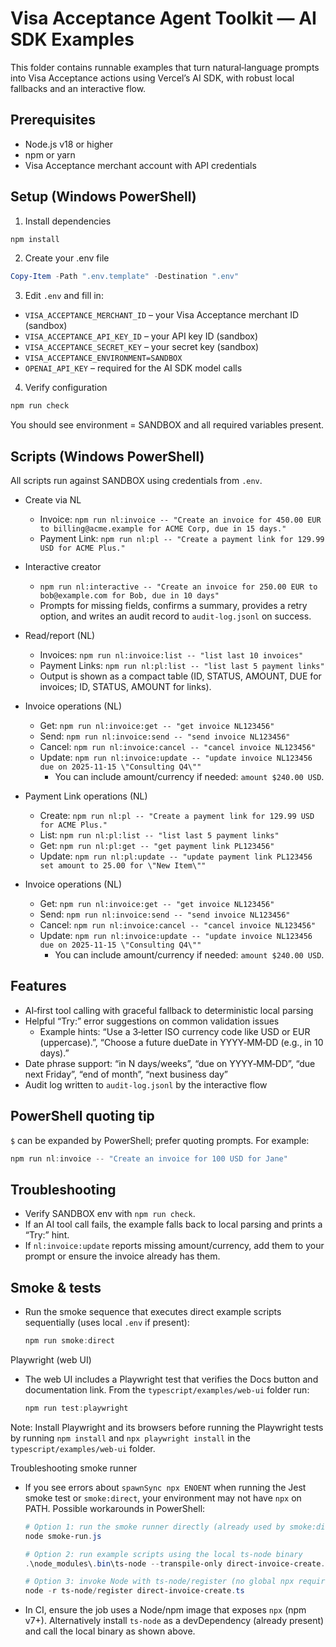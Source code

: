 # Visa Acceptance Agent Toolkit — AI SDK Examples

This folder contains runnable examples that turn natural‑language prompts into Visa Acceptance actions using Vercel’s AI SDK, with robust local fallbacks and an interactive flow.

## Prerequisites

- Node.js v18 or higher
- npm or yarn
- Visa Acceptance merchant account with API credentials

## Setup (Windows PowerShell)

1) Install dependencies

```powershell
npm install
```

2) Create your .env file

```powershell
Copy-Item -Path ".env.template" -Destination ".env"
```

3) Edit `.env` and fill in:

- `VISA_ACCEPTANCE_MERCHANT_ID` – your Visa Acceptance merchant ID (sandbox)
- `VISA_ACCEPTANCE_API_KEY_ID` – your API key ID (sandbox)
- `VISA_ACCEPTANCE_SECRET_KEY` – your secret key (sandbox)
- `VISA_ACCEPTANCE_ENVIRONMENT=SANDBOX`
- `OPENAI_API_KEY` – required for the AI SDK model calls

4) Verify configuration

```powershell
npm run check
```

You should see environment = SANDBOX and all required variables present.

## Scripts (Windows PowerShell)

All scripts run against SANDBOX using credentials from `.env`.

- Create via NL
	- Invoice: `npm run nl:invoice -- "Create an invoice for 450.00 EUR to billing@acme.example for ACME Corp, due in 15 days."`
	- Payment Link: `npm run nl:pl -- "Create a payment link for 129.99 USD for ACME Plus."`

- Interactive creator
	- `npm run nl:interactive -- "Create an invoice for 250.00 EUR to bob@example.com for Bob, due in 10 days"`
	- Prompts for missing fields, confirms a summary, provides a retry option, and writes an audit record to `audit-log.jsonl` on success.

- Read/report (NL)
	- Invoices: `npm run nl:invoice:list -- "list last 10 invoices"`
	- Payment Links: `npm run nl:pl:list -- "list last 5 payment links"`
	- Output is shown as a compact table (ID, STATUS, AMOUNT, DUE for invoices; ID, STATUS, AMOUNT for links).

- Invoice operations (NL)
	- Get: `npm run nl:invoice:get -- "get invoice NL123456"`
	- Send: `npm run nl:invoice:send -- "send invoice NL123456"`
	- Cancel: `npm run nl:invoice:cancel -- "cancel invoice NL123456"`
	- Update: `npm run nl:invoice:update -- "update invoice NL123456 due on 2025-11-15 \"Consulting Q4\""`
		- You can include amount/currency if needed: `amount $240.00 USD`.
 - Payment Link operations (NL)
	- Create: `npm run nl:pl -- "Create a payment link for 129.99 USD for ACME Plus."`
	- List: `npm run nl:pl:list -- "list last 5 payment links"`
	- Get: `npm run nl:pl:get -- "get payment link PL123456"`
	- Update: `npm run nl:pl:update -- "update payment link PL123456 set amount to 25.00 for \"New Item\""`

 - Invoice operations (NL)
	- Get: `npm run nl:invoice:get -- "get invoice NL123456"`
	- Send: `npm run nl:invoice:send -- "send invoice NL123456"`
	- Cancel: `npm run nl:invoice:cancel -- "cancel invoice NL123456"`
	- Update: `npm run nl:invoice:update -- "update invoice NL123456 due on 2025-11-15 \"Consulting Q4\""`
		- You can include amount/currency if needed: `amount $240.00 USD`.

## Features

- AI‑first tool calling with graceful fallback to deterministic local parsing
- Helpful “Try:” error suggestions on common validation issues
	- Example hints: “Use a 3‑letter ISO currency code like USD or EUR (uppercase).”, “Choose a future dueDate in YYYY‑MM‑DD (e.g., in 10 days).”
- Date phrase support: “in N days/weeks”, “due on YYYY‑MM‑DD”, “due next Friday”, “end of month”, “next business day”
- Audit log written to `audit-log.jsonl` by the interactive flow

## PowerShell quoting tip

`$` can be expanded by PowerShell; prefer quoting prompts. For example:

```powershell
npm run nl:invoice -- "Create an invoice for 100 USD for Jane"
```

## Troubleshooting

- Verify SANDBOX env with `npm run check`.
- If an AI tool call fails, the example falls back to local parsing and prints a “Try:” hint.
- If `nl:invoice:update` reports missing amount/currency, add them to your prompt or ensure the invoice already has them.

## Smoke & tests

- Run the smoke sequence that executes direct example scripts sequentially (uses local `.env` if present):

	```powershell
	npm run smoke:direct
	```

Playwright (web UI)

- The web UI includes a Playwright test that verifies the Docs button and documentation link. From the `typescript/examples/web-ui` folder run:

	```powershell
	npm run test:playwright
	```

Note: Install Playwright and its browsers before running the Playwright tests by running `npm install` and `npx playwright install` in the `typescript/examples/web-ui` folder.

Troubleshooting smoke runner

- If you see errors about `spawnSync npx ENOENT` when running the Jest smoke test or `smoke:direct`, your environment may not have `npx` on PATH. Possible workarounds in PowerShell:

	```powershell
	# Option 1: run the smoke runner directly (already used by smoke:direct)
	node smoke-run.js

	# Option 2: run example scripts using the local ts-node binary
	.\node_modules\.bin\ts-node --transpile-only direct-invoice-create.ts

	# Option 3: invoke Node with ts-node/register (no global npx required)
	node -r ts-node/register direct-invoice-create.ts
	```

- In CI, ensure the job uses a Node/npm image that exposes `npx` (npm v7+). Alternatively install `ts-node` as a devDependency (already present) and call the local binary as shown above.